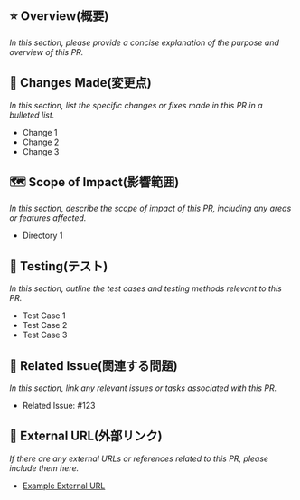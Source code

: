 ## ⭐️ Overview(概要)

_In this section, please provide a concise explanation of the purpose and overview of this PR._

## 📝 Changes Made(変更点)

_In this section, list the specific changes or fixes made in this PR in a bulleted list._

- Change 1
- Change 2
- Change 3

## 🗺️ Scope of Impact(影響範囲)

_In this section, describe the scope of impact of this PR, including any areas or features affected._

- Directory 1

## 🧪 Testing(テスト)

_In this section, outline the test cases and testing methods relevant to this PR._

- Test Case 1
- Test Case 2
- Test Case 3

## 🚓 Related Issue(関連する問題)

_In this section, link any relevant issues or tasks associated with this PR._

- Related Issue: #123

## 🔗 External URL(外部リンク)

_If there are any external URLs or references related to this PR, please include them here._

- [Example External URL](https://example.com)
